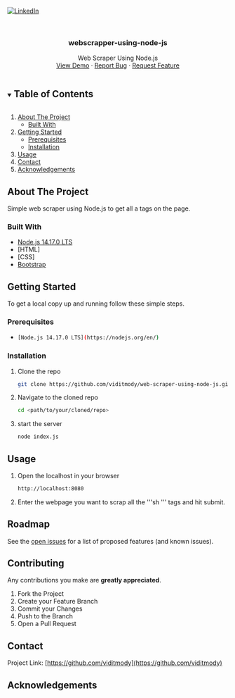 [![LinkedIn][linkedin-shield]][linkedin-url]

<!-- PROJECT LOGO -->
<br />
<p align="center">
  <a href="https://github.com/viditmody/web-scraper-using-node-js">
  </a>

  <h3 align="center">webscrapper-using-node-js</h3>

  <p align="center">
    Web Scraper Using Node.js
    <br />
    <a href="https://github.com/viditmody/web-scraper-using-node-js">View Demo</a>
    ·
    <a href="https://github.com/viditmody/web-scraper-using-node-js/issues">Report Bug</a>
    ·
    <a href="https://github.com/viditmody/web-scraper-using-node-js/issues">Request Feature</a>
  </p>
</p>



<!-- TABLE OF CONTENTS -->
<details open="open">
  <summary><h2 style="display: inline-block">Table of Contents</h2></summary>
  <ol>
    <li>
      <a href="#about-the-project">About The Project</a>
      <ul>
        <li><a href="#built-with">Built With</a></li>
      </ul>
    </li>
    <li>
      <a href="#getting-started">Getting Started</a>
      <ul>
        <li><a href="#prerequisites">Prerequisites</a></li>
        <li><a href="#installation">Installation</a></li>
      </ul>
    </li>
    <li><a href="#usage">Usage</a></li>
    <li><a href="#contact">Contact</a></li>
    <li><a href="#acknowledgements">Acknowledgements</a></li>
  </ol>
</details>



<!-- ABOUT THE PROJECT -->
## About The Project
Simple web scraper using Node.js to get all a tags on the page.


### Built With

* [Node.js 14.17.0 LTS](https://nodejs.org/en/)
* [HTML]
* [CSS]
* [Bootstrap](https://getbootstrap.com/docs/4.6/)



<!-- GETTING STARTED -->
## Getting Started

To get a local copy up and running follow these simple steps.

### Prerequisites

*
    ```sh
    [Node.js 14.17.0 LTS](https://nodejs.org/en/)
  ```

### Installation

1. Clone the repo
   ```sh
   git clone https://github.com/viditmody/web-scraper-using-node-js.git
   ```
2. Navigate to the cloned repo
   ```sh
   cd <path/to/your/cloned/repo>
   ```
3. start the server
    ```sh
    node index.js
    ```



<!-- USAGE EXAMPLES -->
## Usage

1. Open the localhost in your browser
   ```sh
   http://localhost:8080
   ```
2. Enter the webpage you want to scrap all the '''sh <a> ''' tags and hit submit.



<!-- ROADMAP -->
## Roadmap

See the [open issues](https://github.com/viditmody/web-scraper-using-node-js/issues) for a list of proposed features (and known issues).



<!-- CONTRIBUTING -->
## Contributing
Any contributions you make are **greatly appreciated**.

1. Fork the Project
2. Create your Feature Branch
3. Commit your Changes
4. Push to the Branch
5. Open a Pull Request



<!-- CONTACT -->
## Contact

Project Link: [https://github.com/viditmody](https://github.com/viditmody)


<!-- ACKNOWLEDGEMENTS -->
## Acknowledgements
[linkedin-shield]: https://img.shields.io/badge/-LinkedIn-black.svg?style=for-the-badge&logo=linkedin&colorB=555
[linkedin-url]: https://www.linkedin.com/in/vidit-m-a85237ab/
